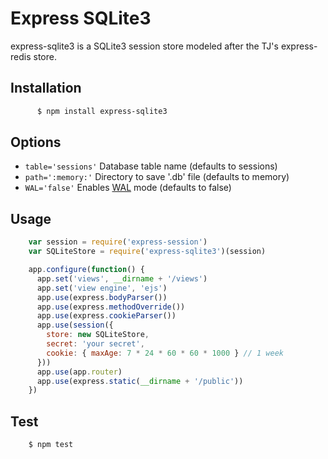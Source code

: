 # Express SQLite3

express-sqlite3 is a SQLite3 session store modeled after the TJ's express-redis store.


## Installation
```sh
	  $ npm install express-sqlite3
```

## Options

  - `table='sessions'` Database table name (defaults to sessions)
  - `path=':memory:'` Directory to save '<db>.db' file (defaults to memory)
  - `WAL='false'` Enables [WAL](https://www.sqlite.org/wal.html) mode (defaults to false)

## Usage
```js
    var session = require('express-session')
    var SQLiteStore = require('express-sqlite3')(session)

    app.configure(function() {
      app.set('views', __dirname + '/views')
      app.set('view engine', 'ejs')
      app.use(express.bodyParser())
      app.use(express.methodOverride())
      app.use(express.cookieParser())
      app.use(session({
        store: new SQLiteStore,
        secret: 'your secret',
        cookie: { maxAge: 7 * 24 * 60 * 60 * 1000 } // 1 week
      }))
      app.use(app.router)
      app.use(express.static(__dirname + '/public'))
    })
```
## Test
```sh
    $ npm test
```
